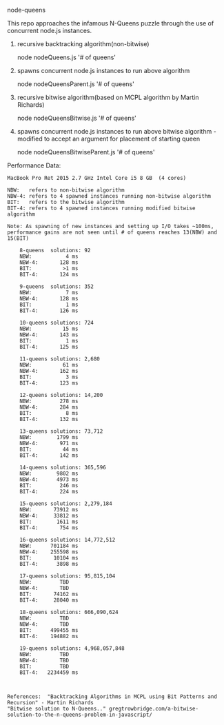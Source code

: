 
node-queens
 
 This repo approaches the infamous N-Queens puzzle through the use of concurrent node.js instances.
  
  1. recursive backtracking algorithm(non-bitwise)

  		node nodeQueens.js '# of queens'

  2. spawns concurrent node.js instances to run above algorithm

  		node nodeQueensParent.js '# of queens'

  3. recursive bitwise algorithm(based on MCPL algorithm by Martin Richards)

  		node nodeQueensBitwise.js '# of queens'

  4. spawns concurrent node.js instances to run above bitwise algorithm - modified to accept an argument for placement of starting queen 

  		node nodeQueensBitwiseParent.js '# of queens'

  
Performance Data:  
	
	MacBook Pro Ret 2015 2.7 GHz Intel Core i5 8 GB  (4 cores)
 	
 	NBW:   refers to non-bitwise algorithm
	NBW-4: refers to 4 spawned instances running non-bitwise algorithm 
	BIT:   refers to the bitwise algorithm
	BIT-4: refers to 4 spawned instances running modified bitwise algorithm

	Note: As spawning of new instances and setting up I/O takes ~100ms, performance gains are not seen until # of queens reaches 13(NBW) and 15(BIT)

		8-queens  solutions: 92
		NBW:           4 ms
		NBW-4:       128 ms
		BIT:          >1 ms
		BIT-4:       124 ms

		9-queens  solutions: 352
		NBW:           7 ms
		NBW-4:       128 ms
		BIT:           1 ms
		BIT-4:       126 ms

		10-queens solutions: 724
		NBW:          15 ms
		NBW-4:       143 ms
		BIT:           1 ms
		BIT-4:       125 ms

		11-queens solutions: 2,680
		NBW:          61 ms
		NBW-4:       162 ms 
		BIT:           3 ms
		BIT-4:       123 ms

		12-queens solutions: 14,200
		NBW:         278 ms
		NBW-4:       284 ms
		BIT:           8 ms
		BIT-4:       132 ms

		13-queens solutions: 73,712
		NBW:        1799 ms
		NBW-4:       971 ms
		BIT:          44 ms
		BIT-4:       142 ms

		14-queens solutions: 365,596
		NBW:        9802 ms
		NBW-4:      4973 ms
		BIT:         246 ms
		BIT-4:       224 ms

		15-queens solutions: 2,279,184
		NBW:       73912 ms
		NBW-4:     33812 ms
		BIT:        1611 ms
		BIT-4:       754 ms

		16-queens solutions: 14,772,512
		NBW:      701184 ms 
		NBW-4:    255598 ms
		BIT:       10104 ms
		BIT-4:      3898 ms

		17-queens solutions: 95,815,104
		NBW:		 TBD
		NBW-4:		 TBD
		BIT:       74162 ms
		BIT-4:     28040 ms

		18-queens solutions: 666,090,624
		NBW:		 TBD
		NBW-4:       TBD
		BIT:      499455 ms
		BIT-4:    194882 ms

		19-queens solutions: 4,968,057,848
		NBW:		 TBD
		NBW-4:       TBD
		BIT:		 TBD
		BIT-4:   2234459 ms



	References:  "Backtracking Algorithms in MCPL using Bit Patterns and Recursion" - Martin Richards 
	"Bitwise solution to N-Queens.." gregtrowbridge.com/a-bitwise-solution-to-the-n-queens-problem-in-javascript/

